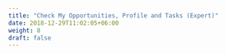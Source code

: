 ```yaml
---
title: "Check My Opportunities, Profile and Tasks (Expert)"
date: 2018-12-29T11:02:05+06:00
weight: 8
draft: false
---
```


